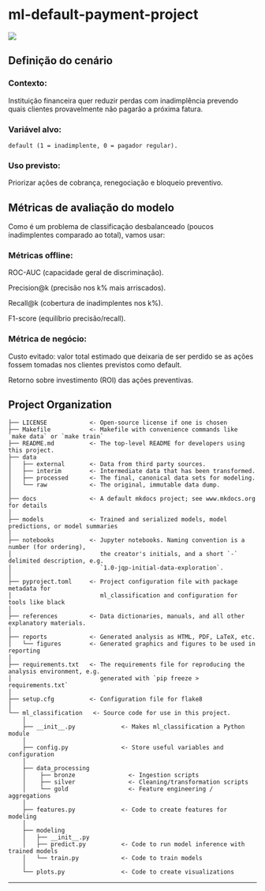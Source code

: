 # ml-default-payment-project

<a target="_blank" href="https://cookiecutter-data-science.drivendata.org/">
    <img src="https://img.shields.io/badge/CCDS-Project%20template-328F97?logo=cookiecutter" />
</a>

## Definição do cenário
### Contexto: 
Instituição financeira quer reduzir perdas com inadimplência prevendo quais clientes provavelmente não pagarão a próxima fatura.

### Variável alvo: 
    default (1 = inadimplente, 0 = pagador regular).

### Uso previsto: 
Priorizar ações de cobrança, renegociação e bloqueio preventivo.

## Métricas de avaliação do modelo

Como é um problema de classificação desbalanceado (poucos inadimplentes comparado ao total), vamos usar:

### Métricas offline:

ROC-AUC (capacidade geral de discriminação).

Precision@k (precisão nos k% mais arriscados).

Recall@k (cobertura de inadimplentes nos k%).

F1-score (equilíbrio precisão/recall).

### Métrica de negócio:

Custo evitado: valor total estimado que deixaria de ser perdido se as ações fossem tomadas nos clientes previstos como default.

Retorno sobre investimento (ROI) das ações preventivas.

## Project Organization

```
├── LICENSE            <- Open-source license if one is chosen
├── Makefile           <- Makefile with convenience commands like `make data` or `make train`
├── README.md          <- The top-level README for developers using this project.
├── data
│   ├── external       <- Data from third party sources.
│   ├── interim        <- Intermediate data that has been transformed.
│   ├── processed      <- The final, canonical data sets for modeling.
│   └── raw            <- The original, immutable data dump.
│
├── docs               <- A default mkdocs project; see www.mkdocs.org for details
│
├── models             <- Trained and serialized models, model predictions, or model summaries
│
├── notebooks          <- Jupyter notebooks. Naming convention is a number (for ordering),
│                         the creator's initials, and a short `-` delimited description, e.g.
│                         `1.0-jqp-initial-data-exploration`.
│
├── pyproject.toml     <- Project configuration file with package metadata for 
│                         ml_classification and configuration for tools like black
│
├── references         <- Data dictionaries, manuals, and all other explanatory materials.
│
├── reports            <- Generated analysis as HTML, PDF, LaTeX, etc.
│   └── figures        <- Generated graphics and figures to be used in reporting
│
├── requirements.txt   <- The requirements file for reproducing the analysis environment, e.g.
│                         generated with `pip freeze > requirements.txt`
│
├── setup.cfg          <- Configuration file for flake8
│
└── ml_classification   <- Source code for use in this project.
    │
    ├── __init__.py             <- Makes ml_classification a Python module
    │
    ├── config.py               <- Store useful variables and configuration
    │
    ├── data_processing           
    │    ├── bronze               <- Ingestion scripts
    │    ├── silver               <- Cleaning/transformation scripts
    │    └── gold                 <- Feature engineering / aggregations
    │
    ├── features.py             <- Code to create features for modeling
    │
    ├── modeling                
    │   ├── __init__.py 
    │   ├── predict.py          <- Code to run model inference with trained models          
    │   └── train.py            <- Code to train models
    │
    └── plots.py                <- Code to create visualizations
```

--------

